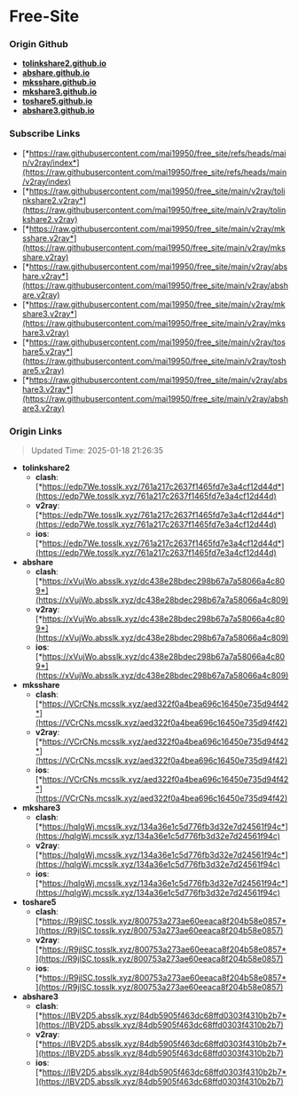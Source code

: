 # Free-Site

### Origin Github

- [**tolinkshare2.github.io**](https://github.com/tolinkshare2/tolinkshare2.github.io)
- [**abshare.github.io**](https://github.com/abshare/abshare.github.io)
- [**mksshare.github.io**](https://github.com/mksshare/mksshare.github.io)
- [**mkshare3.github.io**](https://github.com/mkshare3/mkshare3.github.io)
- [**toshare5.github.io**](https://github.com/toshare5/toshare5.github.io)
- [**abshare3.github.io**](https://github.com/abshare3/abshare3.github.io)

### Subscribe Links

- [*https://raw.githubusercontent.com/mai19950/free_site/refs/heads/main/v2ray/index*](https://raw.githubusercontent.com/mai19950/free_site/refs/heads/main/v2ray/index)
- [*https://raw.githubusercontent.com/mai19950/free_site/main/v2ray/tolinkshare2.v2ray*](https://raw.githubusercontent.com/mai19950/free_site/main/v2ray/tolinkshare2.v2ray)
- [*https://raw.githubusercontent.com/mai19950/free_site/main/v2ray/mksshare.v2ray*](https://raw.githubusercontent.com/mai19950/free_site/main/v2ray/mksshare.v2ray)
- [*https://raw.githubusercontent.com/mai19950/free_site/main/v2ray/abshare.v2ray*](https://raw.githubusercontent.com/mai19950/free_site/main/v2ray/abshare.v2ray)
- [*https://raw.githubusercontent.com/mai19950/free_site/main/v2ray/mkshare3.v2ray*](https://raw.githubusercontent.com/mai19950/free_site/main/v2ray/mkshare3.v2ray)
- [*https://raw.githubusercontent.com/mai19950/free_site/main/v2ray/toshare5.v2ray*](https://raw.githubusercontent.com/mai19950/free_site/main/v2ray/toshare5.v2ray)
- [*https://raw.githubusercontent.com/mai19950/free_site/main/v2ray/abshare3.v2ray*](https://raw.githubusercontent.com/mai19950/free_site/main/v2ray/abshare3.v2ray)

### Origin Links

> Updated Time: 2025-01-18 21:26:35

- **tolinkshare2**
  - **clash**: [*https://edp7We.tosslk.xyz/761a217c2637f1465fd7e3a4cf12d44d*](https://edp7We.tosslk.xyz/761a217c2637f1465fd7e3a4cf12d44d)
  - **v2ray**: [*https://edp7We.tosslk.xyz/761a217c2637f1465fd7e3a4cf12d44d*](https://edp7We.tosslk.xyz/761a217c2637f1465fd7e3a4cf12d44d)
  - **ios**: [*https://edp7We.tosslk.xyz/761a217c2637f1465fd7e3a4cf12d44d*](https://edp7We.tosslk.xyz/761a217c2637f1465fd7e3a4cf12d44d)
- **abshare**
  - **clash**: [*https://xVujWo.absslk.xyz/dc438e28bdec298b67a7a58066a4c809*](https://xVujWo.absslk.xyz/dc438e28bdec298b67a7a58066a4c809)
  - **v2ray**: [*https://xVujWo.absslk.xyz/dc438e28bdec298b67a7a58066a4c809*](https://xVujWo.absslk.xyz/dc438e28bdec298b67a7a58066a4c809)
  - **ios**: [*https://xVujWo.absslk.xyz/dc438e28bdec298b67a7a58066a4c809*](https://xVujWo.absslk.xyz/dc438e28bdec298b67a7a58066a4c809)
- **mksshare**
  - **clash**: [*https://VCrCNs.mcsslk.xyz/aed322f0a4bea696c16450e735d94f42*](https://VCrCNs.mcsslk.xyz/aed322f0a4bea696c16450e735d94f42)
  - **v2ray**: [*https://VCrCNs.mcsslk.xyz/aed322f0a4bea696c16450e735d94f42*](https://VCrCNs.mcsslk.xyz/aed322f0a4bea696c16450e735d94f42)
  - **ios**: [*https://VCrCNs.mcsslk.xyz/aed322f0a4bea696c16450e735d94f42*](https://VCrCNs.mcsslk.xyz/aed322f0a4bea696c16450e735d94f42)
- **mkshare3**
  - **clash**: [*https://hqIgWj.mcsslk.xyz/134a36e1c5d776fb3d32e7d24561f94c*](https://hqIgWj.mcsslk.xyz/134a36e1c5d776fb3d32e7d24561f94c)
  - **v2ray**: [*https://hqIgWj.mcsslk.xyz/134a36e1c5d776fb3d32e7d24561f94c*](https://hqIgWj.mcsslk.xyz/134a36e1c5d776fb3d32e7d24561f94c)
  - **ios**: [*https://hqIgWj.mcsslk.xyz/134a36e1c5d776fb3d32e7d24561f94c*](https://hqIgWj.mcsslk.xyz/134a36e1c5d776fb3d32e7d24561f94c)
- **toshare5**
  - **clash**: [*https://R9jlSC.tosslk.xyz/800753a273ae60eeaca8f204b58e0857*](https://R9jlSC.tosslk.xyz/800753a273ae60eeaca8f204b58e0857)
  - **v2ray**: [*https://R9jlSC.tosslk.xyz/800753a273ae60eeaca8f204b58e0857*](https://R9jlSC.tosslk.xyz/800753a273ae60eeaca8f204b58e0857)
  - **ios**: [*https://R9jlSC.tosslk.xyz/800753a273ae60eeaca8f204b58e0857*](https://R9jlSC.tosslk.xyz/800753a273ae60eeaca8f204b58e0857)
- **abshare3**
  - **clash**: [*https://lBV2D5.absslk.xyz/84db5905f463dc68ffd0303f4310b2b7*](https://lBV2D5.absslk.xyz/84db5905f463dc68ffd0303f4310b2b7)
  - **v2ray**: [*https://lBV2D5.absslk.xyz/84db5905f463dc68ffd0303f4310b2b7*](https://lBV2D5.absslk.xyz/84db5905f463dc68ffd0303f4310b2b7)
  - **ios**: [*https://lBV2D5.absslk.xyz/84db5905f463dc68ffd0303f4310b2b7*](https://lBV2D5.absslk.xyz/84db5905f463dc68ffd0303f4310b2b7)
